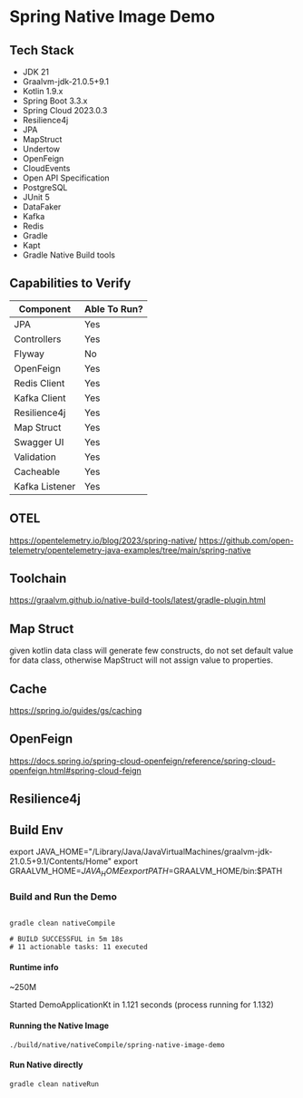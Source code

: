 # Spring Native Image Demo

## Tech Stack

- JDK 21
- Graalvm-jdk-21.0.5+9.1
- Kotlin 1.9.x
- Spring Boot 3.3.x
- Spring Cloud 2023.0.3
- Resilience4j
- JPA
- MapStruct
- Undertow
- OpenFeign
- CloudEvents
- Open API Specification
- PostgreSQL
- JUnit 5
- DataFaker
- Kafka
- Redis
- Gradle
- Kapt
- Gradle Native Build tools

## Capabilities to Verify

| Component      | Able To Run? |
|----------------|--------------|
| JPA            | Yes          |
| Controllers    | Yes          |
| Flyway         | No           |
| OpenFeign      | Yes          |
| Redis Client   | Yes          |
| Kafka Client   | Yes          |
| Resilience4j   | Yes          |
| Map Struct     | Yes          |
| Swagger UI     | Yes          |
| Validation     | Yes          |
| Cacheable      | Yes          |
| Kafka Listener | Yes          |


## OTEL

https://opentelemetry.io/blog/2023/spring-native/
https://github.com/open-telemetry/opentelemetry-java-examples/tree/main/spring-native

## Toolchain

https://graalvm.github.io/native-build-tools/latest/gradle-plugin.html

## Map Struct

given kotlin data class will generate few constructs, 
do not set default value for data class, otherwise MapStruct will not assign value to properties.

## Cache

https://spring.io/guides/gs/caching

## OpenFeign

https://docs.spring.io/spring-cloud-openfeign/reference/spring-cloud-openfeign.html#spring-cloud-feign

## Resilience4j



## Build Env

export JAVA_HOME="/Library/Java/JavaVirtualMachines/graalvm-jdk-21.0.5+9.1/Contents/Home"
export GRAALVM_HOME=$JAVA_HOME
export PATH=$GRAALVM_HOME/bin:$PATH

### Build and Run the Demo

```shell

gradle clean nativeCompile

# BUILD SUCCESSFUL in 5m 18s
# 11 actionable tasks: 11 executed

```

#### Runtime info

~250M

Started DemoApplicationKt in 1.121 seconds (process running for 1.132)

#### Running the Native Image

```shell
./build/native/nativeCompile/spring-native-image-demo
```

#### Run Native directly

```shell
gradle clean nativeRun
```



